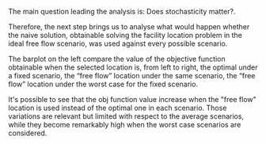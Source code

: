 The main question leading the analysis is: Does stochasticity matter?.

Therefore, the next step brings us to analyse what would happen whether the naive solution, obtainable solving the facility location problem in the ideal free flow scenario, was used against every possible scenario.

The barplot on the left compare the value of the objective function obtainable when the selected location is, from left to right, the optimal under a fixed scenario, the “free flow” location under the same scenario, the “free flow” location under the worst case for the fixed scenario.

It's possible to see that the obj function value increase when the "free flow" location is used instead of the optimal one in each scenario. Those variations are relevant but limited with respect to the average scenarios, while they become remarkably high when the worst case scenarios are considered.
